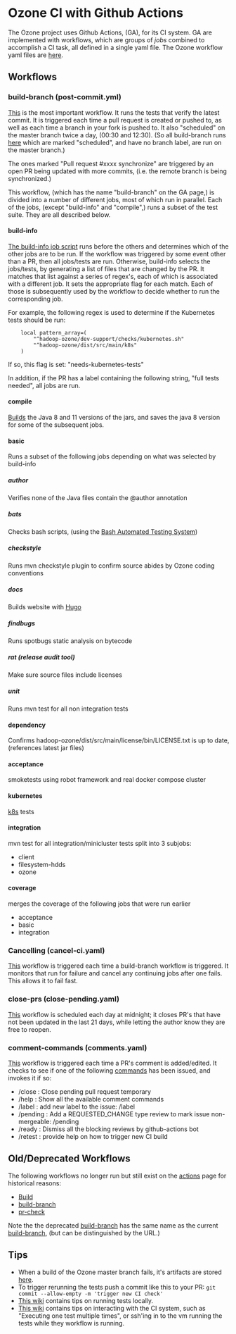 # Ozone CI with Github Actions

The Ozone project uses Github Actions, (GA), for its CI system.  GA are implemented with workflows, which are groups of *jobs* combined to accomplish a CI task, all defined in a single yaml file.  The Ozone workflow yaml files are [here](./workflows).

## Workflows

### build-branch (post-commit.yml)
[This](./workflows/post-commit.yml) is the most important workflow.  It runs the tests that verify the latest commit.  It is triggered each time a pull request is created or pushed to, as well as each time a branch in your fork is pushed to.  It also "scheduled" on the master branch twice a day, (00:30 and 12:30).  (So all build-branch runs [here](https://github.com/apache/ozone/actions/workflows/post-commit.yml) which are marked "scheduled", and have no branch label, are run on the master branch.)

The ones marked "Pull request #xxxx synchronize" are triggered by an open PR being updated with more commits, (i.e. the remote branch is being synchronized.)

This workflow, (which has the name "build-branch" on the GA page,) is divided into a number of different jobs, most of which run in parallel.  Each of the jobs, (except "build-info" and "compile",) runs a subset of the test suite.  They are all described below.

#### build-info

[The build-info job script](../dev-support/ci/selective_ci_checks.sh) runs before the others and determines which of the other jobs are to be run.  If the workflow was triggered by some event other than a PR, then all jobs/tests are run.  Otherwise, build-info selects the jobs/tests, by generating a list of files that are changed by the PR.  It matches that list against a series of regex's, each of which is associated with a different job.  It sets the appropriate flag for each match.  Each of those is subsequently used by the workflow to decide whether to run the corresponding job.

For example, the following regex is used to determine if the Kubernetes tests should be run:
```
    local pattern_array=(
        "^hadoop-ozone/dev-support/checks/kubernetes.sh"
        "^hadoop-ozone/dist/src/main/k8s"
    )
```
If so, this flag is set: "needs-kubernetes-tests"

In addition, if the PR has a label containing the following string, "full tests needed", all jobs are run.

#### compile
[Builds](../hadoop-ozone/dev-support/checks/build.sh) the Java 8 and 11 versions of the jars, and saves the java 8 version for some of the subsequent jobs.

#### basic
Runs a subset of the following jobs depending on what was selected by build-info

##### author
Verifies none of the Java files contain the @author annotation

##### bats
Checks bash scripts, (using the [Bash Automated Testing System](https://github.com/sstephenson/bats))

##### checkstyle
Runs mvn checkstyle plugin to confirm source abides by Ozone coding conventions

##### docs
Builds website with [Hugo](https://gohugo.io/)

##### findbugs
Runs spotbugs static analysis on bytecode

##### rat (release audit tool) 
Make sure source files include licenses

##### unit
Runs mvn test for all non integration tests

#### dependency
Confirms hadoop-ozone/dist/src/main/license/bin/LICENSE.txt is up to date, (references latest jar files)

#### acceptance
smoketests using robot framework and real docker compose cluster

#### kubernetes
[k8s](./hadoop-ozone/dist/src/main/k8s/examples) tests

#### integration
mvn test for all integration/minicluster tests split into 3 subjobs:
- client
- filesystem-hdds
- ozone

#### coverage
merges the coverage of the following jobs that were run earlier
- acceptance
- basic
- integration

### Cancelling (cancel-ci.yaml)
[This](./workflows/cancel-ci.yaml) workflow is triggered each time a build-branch workflow is triggered.  It monitors that run for failure and cancel any continuing jobs after one fails.  This allows it to fail fast.

### close-prs (close-pending.yaml)
[This](./workflows/close-pending.yaml) workflow is scheduled each day at midnight; it closes PR's that have not been updated in the last 21 days, while letting the author know they are free to reopen.

### comment-commands (comments.yaml)
[This](./workflows/comments.yaml) workflow is triggered each time a PR's comment is added/edited.  It checks to see if one of the following [commands](./comment-commands) has been issued, and invokes it if so:
- /close : Close pending pull request temporary
- /help : Show all the available comment commands
- /label : add new label to the issue: /label <label>
- /pending : Add a REQUESTED_CHANGE type review to mark issue non-mergeable: /pending <reason>
- /ready : Dismiss all the blocking reviews by github-actions bot
- /retest : provide help on how to trigger new CI build


## Old/Deprecated Workflows
The following workflows no longer run but still exist on the [actions](https://github.com/apache/ozone/actions) page for historical reasons:
- [Build](https://github.com/apache/ozone/actions/workflows/main.yml)
- [build-branch](https://github.com/apache/ozone/actions/workflows/chaos.yml)
- [pr-check](https://github.com/apache/ozone/actions/workflows/pr.yml)

Note the the deprecated [build-branch](https://github.com/apache/ozone/actions/workflows/chaos.yml) has the same name as the current [build-branch](https://github.com/apache/ozone/actions/workflows/post-commit.yml), (but can be distinguished by the URL.)


## Tips

- When a build of the Ozone master branch fails, it's artifacts are stored [here](https://elek.github.io/ozone-build-results/).
- To trigger rerunning the tests push a commit like this to your PR: ```git commit --allow-empty -m 'trigger new CI check'```
- [This wiki](https://cwiki.apache.org/confluence/display/OZONE/Running+Ozone+Smoke+Tests+and+Unit+Tests) contains tips on running tests locally.
- [This wiki](https://cwiki.apache.org/confluence/display/OZONE/Github+Actions+tips+and+tricks) contains tips on interacting with the CI system, such as "Executing one test multiple times", or ssh'ing in to the vm running the tests while they workflow is running.
